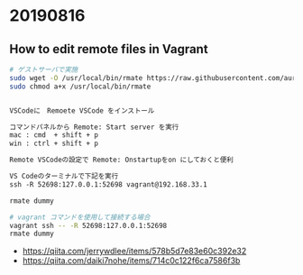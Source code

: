 # 20190816

## How to edit remote files in Vagrant

```sh
# ゲストサーバで実施
sudo wget -O /usr/local/bin/rmate https://raw.githubusercontent.com/aurora/rmate/master/rmate
sudo chmod a+x /usr/local/bin/rmate
```

```txt

VSCodeに　Remoete VSCode をインストール

コマンドパネルから Remote: Start server を実行
mac : cmd  + shift + p
win : ctrl + shift + p

Remote VSCodeの設定で Remote: Onstartupをon にしておくと便利

VS Codeのターミナルで下記を実行
ssh -R 52698:127.0.0.1:52698 vagrant@192.168.33.1

rmate dummy
```

```sh
# vagrant コマンドを使用して接続する場合
vagrant ssh -- -R 52698:127.0.0.1:52698
rmate dummy
```

* https://qiita.com/jerrywdlee/items/578b5d7e83e60c392e32
* https://qiita.com/daiki7nohe/items/714c0c122f6ca7586f3b


